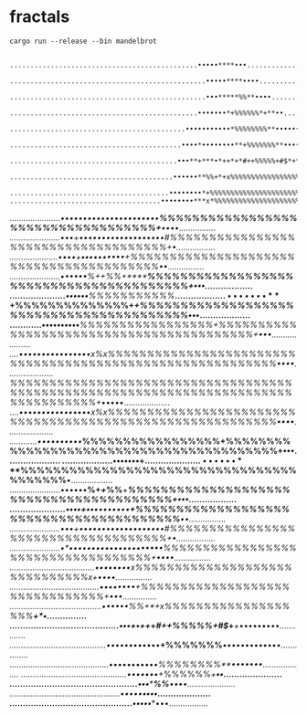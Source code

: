 # fractals

`cargo run --release --bin mandelbrot`

                  ..............................................•••••****•••.................
               ................................................•••••****••••....................
             ................................................•••*****%%**••••.....................
           ..............................................•••••••*+%%%%%%*+**••......................
          ...........................................•••••••••••*%%%%%%%%**•••••••...................
        ..........................................••••*••••••••**+%%%%%%%**•••••••••••••...............
       .........................................•••**+***•*++*+*#++%%%%%+#$*+**+•••••••*••..............
      ........................................••••••**%%+*+x%%%%%%%%%%%%%%%%%%%********+*•...............
     .......................................••••••••*+%%%%%%%%%%%%%%%%%%%%%%%%%%%%*%%%+*•••...............
    .....................................••••••••***x*%%%%%%%%%%%%%%%%%%%%%%%%%%%%%%x+*••••................
   ......................•*•••••••••••••••••••••**%%%%%%%%%%%%%%%%%%%%%%%%%%%%%%%%%%%+**••••................
  ......................•••+•••••••••••••••••••***#%%%%%%%%%%%%%%%%%%%%%%%%%%%%%%%%%%%%*+**•.................
  .....................••••+****••****••••••••**+%%%%%%%%%%%%%%%%%%%%%%%%%%%%%%%%%%%%%%%%**••................
 ......................••••••**%+*+*%%**+*******%%%%%%%%%%%%%%%%%%%%%%%%%%%%%%%%%%%%%%%%+•••..................
 .....................••••••***%%%%%%%%%%%*****$%%%%%%%%%%%%%%%%%%%%%%%%%%%%%%%%%%%%%%%%%**•..................
...................•••••••**+$%%%%%%%%%%%%%%+*+%%%%%%%%%%%%%%%%%%%%%%%%%%%%%%%%%%%%%%%%%*•••...................
............••••••••••******%%%%%%%%%%%%%%%%%+%%%%%%%%%%%%%%%%%%%%%%%%%%%%%%%%%%%%%%%%%+•••....................
....••••*••••••••••••***x%x*%%%%%%%%%%%%%%%%%%%%%%%%%%%%%%%%%%%%%%%%%%%%%%%%%%%%%%%%%%*••••....................
%%%%%%%%%%%%%%%%%%%%%%%%%%%%%%%%%%%%%%%%%%%%%%%%%%%%%%%%%%%%%%%%%%%%%%%%%%%%%%%%%%%+**•••••....................
....••••*••••••••••••***x%x*%%%%%%%%%%%%%%%%%%%%%%%%%%%%%%%%%%%%%%%%%%%%%%%%%%%%%%%%%%*••••....................
............••••••••••******%%%%%%%%%%%%%%%%%+%%%%%%%%%%%%%%%%%%%%%%%%%%%%%%%%%%%%%%%%%+•••....................
...................•••••••**+$%%%%%%%%%%%%%%+*+%%%%%%%%%%%%%%%%%%%%%%%%%%%%%%%%%%%%%%%%%*•••...................
 .....................••••••***%%%%%%%%%%%*****$%%%%%%%%%%%%%%%%%%%%%%%%%%%%%%%%%%%%%%%%%**•..................
 ......................••••••**%+*+*%%**+*******%%%%%%%%%%%%%%%%%%%%%%%%%%%%%%%%%%%%%%%%+•••..................
  .....................••••+****••****••••••••**+%%%%%%%%%%%%%%%%%%%%%%%%%%%%%%%%%%%%%%%%**••................
  ......................•••+•••••••••••••••••••***#%%%%%%%%%%%%%%%%%%%%%%%%%%%%%%%%%%%%*+**•.................
   ......................•*•••••••••••••••••••••**%%%%%%%%%%%%%%%%%%%%%%%%%%%%%%%%%%%+**••••................
    .....................................••••••••***x*%%%%%%%%%%%%%%%%%%%%%%%%%%%%%%x+*••••................
     .......................................••••••••*+%%%%%%%%%%%%%%%%%%%%%%%%%%%%*%%%+*•••...............
      ........................................••••••**%%+*+x%%%%%%%%%%%%%%%%%%%********+*•...............
       .........................................•••**+***•*++*+*#++%%%%%+#$*+**+•••••••*••..............
        ..........................................••••*••••••••**+%%%%%%%**•••••••••••••...............
          ...........................................•••••••••••*%%%%%%%%**•••••••...................
           ..............................................•••••••*+%%%%%%*+**••......................
             ................................................•••*****%%**••••.....................
               ................................................•••••****••••....................
                  ..............................................•••••****•••.................
